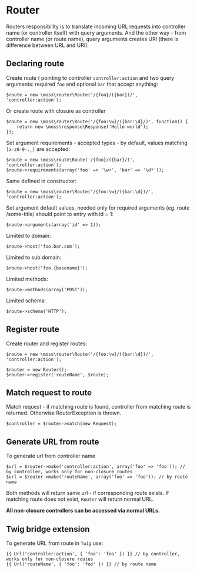 # Router

Routers responsibility is to translate incoming URL requests into controller name (or controller itself) with query arguments.
 And the other way - from controller name (or route name), query arguments creates URI (there is difference between URL and URI).

## Declaring route

Create route ( pointing to controller `controller:action` and two query arguments: required `foo` and optional `bar` that accept anything:

	$route = new \moss\router\Route('/{foo}/({bar})/', 'controller:action');

Or create route with closure as controller

	$route = new \moss\router\Route('/{foo:\w}/({bar:\d}/)', function() {
		return new \moss\response\Response('Hello world');
	});

Set argument requirements - accepted types - by default, values matching `[a-z0-9-._]` are accepted:

	$route = new \moss\route\Route('/{foo}/({bar}/)', 'controller:action');
    $route->requirements(array('foo' => '\w+', 'bar' => '\d*'));

Same defined in constructor:

	$route = new \moss\router\Route('/{foo:\w}/({bar:\d})/', 'controller:action');

Set argument default values, needed only for required arguments (eg. route /some-title/ should point to entry with id = 1:

    $route->arguments(array('id' => 1));

Limited to domain:

    $route->host('foo.bar.com');

Limited to sub domain:

	$route->host('foo.{basename}');

Limited methods:

    $route->methods(array('POST'));

Limited schema:

    $route->schema('HTTP');

## Register route

Create router and register routes:

	$route = new \moss\router\Route('/{foo:\w}/({bar:\d})/', 'controller:action');

	$router = new Router();
	$router->register('routeName', $route);

## Match request to route

Match request - if matching route is found, controller from matching route is returned. Otherwise RouterException is thrown.

	$controller = $router->match(new Request);

## Generate URL from route

To generate url from controller name

	$url = $router->make('controller:action', array('foo' => 'foo')); // by controller, works only for non-closure routes
	$url = $router->make('routeName', array('foo' => 'foo')); // by route name

Both methods will return same url - if corresponding route exists.
If matching route does not exist, `Router` will return normal URL.

**All non-closure controllers can be accessed via normal URLs.**

## Twig bridge extension

To generate URL from route in `Twig` use:

	{{ Url('controller:action', { 'foo': 'foo' }) }} // by controller, works only for non-closure routes
	{{ Url('routeName', { 'foo': 'foo' }) }} // by route name

